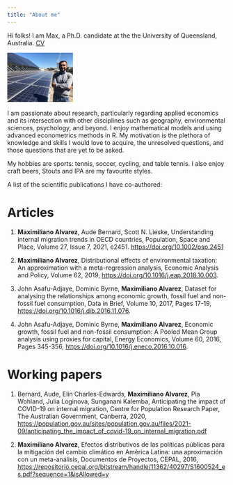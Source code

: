```yaml
---
title: "About me"
---
```


Hi folks! I am Max, a Ph.D. candidate at the the University of Queensland, Australia. [CV](files\cv\cv.pdf)

<img src = "files/bday2021.png" style = "width: 30%">

I am passionate about research, particularly regarding applied economics and its intersection with other disciplines such as geography, environmental sciences, psychology, and beyond. I enjoy mathematical models and using advanced econometrics methods in R. My motivation is the plethora of knowledge and skills I would love to acquire, the unresolved questions, and those questions that are yet to be asked.

My hobbies are sports: tennis, soccer, cycling, and table tennis. I also enjoy craft beers, Stouts and IPA are my favourite styles.

A list of the scientific publications I have co-authored:

# Articles

1. **Maximiliano Alvarez**, Aude Bernard, Scott N. Lieske, Understanding internal migration trends in OECD countries, Population, Space and Place, Volume 27, Issue 7, 2021, e2451. https://doi.org/10.1002/psp.2451

2. **Maximiliano Alvarez**, Distributional effects of environmental taxation: An approximation with a meta-regression analysis, Economic Analysis and Policy, Volume 62, 2019, https://doi.org/10.1016/j.eap.2018.10.003.

3. John Asafu-Adjaye, Dominic Byrne, **Maximiliano Alvarez**, Dataset for analysing the relationships among economic growth, fossil fuel and non-fossil fuel consumption, Data in Brief, Volume 10, 2017, Pages 17-19, https://doi.org/10.1016/j.dib.2016.11.076.

4. John Asafu-Adjaye, Dominic Byrne, **Maximiliano Alvarez**, Economic growth, fossil fuel and non-fossil consumption: A Pooled Mean Group analysis using proxies for capital, Energy Economics, Volume 60, 2016, Pages 345-356, https://doi.org/10.1016/j.eneco.2016.10.016.

# Working papers

1. Bernard, Aude, Elin Charles-Edwards, **Maximiliano Alvarez**, Pia Wohland, Julia Loginova, Sunganani Kalemba, Anticipating the impact of COVID-19 on internal migration, Centre for Population Research Paper, The Australian Government, Canberra, 2020, https://population.gov.au/sites/population.gov.au/files/2021-09/anticipating_the_impact_of_covid-19_on_internal_migration.pdf

2. **Maximiliano Alvarez**, Efectos distributivos de las políticas públicas para la mitigación del cambio climático en América Latina: una aproximación con un meta-análisis, Documentos de Proyectos, CEPAL, 2016, https://repositorio.cepal.org/bitstream/handle/11362/40297/S1600524_es.pdf?sequence=1&isAllowed=y
